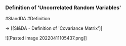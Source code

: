 ### Definition of 'Uncorrelated Random Variables'
#SIandDA #Definition

-> [[SI&DA - Definition of 'Covariance Matrix']]

![[Pasted image 20220411105437.png]]
